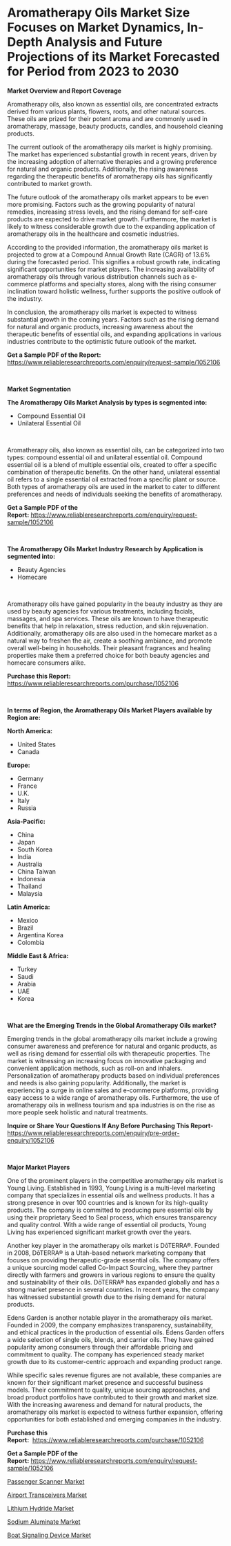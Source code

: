 <p><h1>Aromatherapy Oils Market Size Focuses on Market Dynamics, In-Depth Analysis and Future Projections of its Market Forecasted for Period from 2023 to 2030</h1></p><p><strong>Market Overview and Report Coverage</strong></p>
<p><p>Aromatherapy oils, also known as essential oils, are concentrated extracts derived from various plants, flowers, roots, and other natural sources. These oils are prized for their potent aroma and are commonly used in aromatherapy, massage, beauty products, candles, and household cleaning products.</p><p>The current outlook of the aromatherapy oils market is highly promising. The market has experienced substantial growth in recent years, driven by the increasing adoption of alternative therapies and a growing preference for natural and organic products. Additionally, the rising awareness regarding the therapeutic benefits of aromatherapy oils has significantly contributed to market growth.</p><p>The future outlook of the aromatherapy oils market appears to be even more promising. Factors such as the growing popularity of natural remedies, increasing stress levels, and the rising demand for self-care products are expected to drive market growth. Furthermore, the market is likely to witness considerable growth due to the expanding application of aromatherapy oils in the healthcare and cosmetic industries.</p><p>According to the provided information, the aromatherapy oils market is projected to grow at a Compound Annual Growth Rate (CAGR) of 13.6% during the forecasted period. This signifies a robust growth rate, indicating significant opportunities for market players. The increasing availability of aromatherapy oils through various distribution channels such as e-commerce platforms and specialty stores, along with the rising consumer inclination toward holistic wellness, further supports the positive outlook of the industry.</p><p>In conclusion, the aromatherapy oils market is expected to witness substantial growth in the coming years. Factors such as the rising demand for natural and organic products, increasing awareness about the therapeutic benefits of essential oils, and expanding applications in various industries contribute to the optimistic future outlook of the market.</p></p>
<p><strong>Get a Sample PDF of the Report:</strong> <a href="https://www.reliableresearchreports.com/enquiry/request-sample/1052106">https://www.reliableresearchreports.com/enquiry/request-sample/1052106</a></p>
<p>&nbsp;</p>
<p><strong>Market Segmentation</strong></p>
<p><strong>The Aromatherapy Oils Market Analysis by types is segmented into:</strong></p>
<p><ul><li>Compound Essential Oil</li><li>Unilateral Essential Oil</li></ul></p>
<p>&nbsp;</p>
<p><p>Aromatherapy oils, also known as essential oils, can be categorized into two types: compound essential oil and unilateral essential oil. Compound essential oil is a blend of multiple essential oils, created to offer a specific combination of therapeutic benefits. On the other hand, unilateral essential oil refers to a single essential oil extracted from a specific plant or source. Both types of aromatherapy oils are used in the market to cater to different preferences and needs of individuals seeking the benefits of aromatherapy.</p></p>
<p><strong>Get a Sample PDF of the Report:</strong>&nbsp;<a href="https://www.reliableresearchreports.com/enquiry/request-sample/1052106">https://www.reliableresearchreports.com/enquiry/request-sample/1052106</a></p>
<p>&nbsp;</p>
<p><strong>The Aromatherapy Oils Market Industry Research by Application is segmented into:</strong></p>
<p><ul><li>Beauty Agencies</li><li>Homecare</li></ul></p>
<p>&nbsp;</p>
<p><p>Aromatherapy oils have gained popularity in the beauty industry as they are used by beauty agencies for various treatments, including facials, massages, and spa services. These oils are known to have therapeutic benefits that help in relaxation, stress reduction, and skin rejuvenation. Additionally, aromatherapy oils are also used in the homecare market as a natural way to freshen the air, create a soothing ambiance, and promote overall well-being in households. Their pleasant fragrances and healing properties make them a preferred choice for both beauty agencies and homecare consumers alike.</p></p>
<p><strong>Purchase this Report:</strong>&nbsp; <a href="https://www.reliableresearchreports.com/purchase/1052106">https://www.reliableresearchreports.com/purchase/1052106</a></p>
<p>&nbsp;</p>
<p><strong>In terms of Region, the Aromatherapy Oils Market Players available by Region are:</strong></p>
<p>
    <p> <strong> North America: </strong>
        <ul>
            <li>United States</li>
            <li>Canada</li>
        </ul>
        </p> 
    <p> <strong> Europe: </strong>
        <ul>
            <li>Germany</li>
            <li>France</li>
            <li>U.K.</li>
            <li>Italy</li>
            <li>Russia</li>
        </ul>
        </p> 
    <p> <strong> Asia-Pacific: </strong>
        <ul>
            <li>China</li>
            <li>Japan</li>
            <li>South Korea</li>
            <li>India</li>
            <li>Australia</li>
            <li>China Taiwan</li>
            <li>Indonesia</li>
            <li>Thailand</li>
            <li>Malaysia</li>
        </ul>
        </p> 
    <p> <strong> Latin America: </strong>
        <ul>
            <li>Mexico</li>
            <li>Brazil</li>
            <li>Argentina Korea</li>
            <li>Colombia</li>
        </ul>
        </p> 
    <p> <strong> Middle East & Africa: </strong>
        <ul>
            <li>Turkey</li>
            <li>Saudi</li>
            <li>Arabia</li>
            <li>UAE</li>
            <li>Korea</li>
        </ul>
    </p>
    </p>
<p>&nbsp;</p>
<p><strong>What are the Emerging Trends in the Global Aromatherapy Oils market?</strong></p>
<p><p>Emerging trends in the global aromatherapy oils market include a growing consumer awareness and preference for natural and organic products, as well as rising demand for essential oils with therapeutic properties. The market is witnessing an increasing focus on innovative packaging and convenient application methods, such as roll-on and inhalers. Personalization of aromatherapy products based on individual preferences and needs is also gaining popularity. Additionally, the market is experiencing a surge in online sales and e-commerce platforms, providing easy access to a wide range of aromatherapy oils. Furthermore, the use of aromatherapy oils in wellness tourism and spa industries is on the rise as more people seek holistic and natural treatments.</p></p>
<p><strong>Inquire or Share Your Questions If Any Before Purchasing This Report</strong>- <a href="https://www.reliableresearchreports.com/enquiry/pre-order-enquiry/1052106">https://www.reliableresearchreports.com/enquiry/pre-order-enquiry/1052106</a></p>
<p>&nbsp;</p>
<p><strong>Major Market Players</strong></p>
<p><p>One of the prominent players in the competitive aromatherapy oils market is Young Living. Established in 1993, Young Living is a multi-level marketing company that specializes in essential oils and wellness products. It has a strong presence in over 100 countries and is known for its high-quality products. The company is committed to producing pure essential oils by using their proprietary Seed to Seal process, which ensures transparency and quality control. With a wide range of essential oil products, Young Living has experienced significant market growth over the years.</p><p>Another key player in the aromatherapy oils market is DōTERRA®. Founded in 2008, DōTERRA® is a Utah-based network marketing company that focuses on providing therapeutic-grade essential oils. The company offers a unique sourcing model called Co-Impact Sourcing, where they partner directly with farmers and growers in various regions to ensure the quality and sustainability of their oils. DōTERRA® has expanded globally and has a strong market presence in several countries. In recent years, the company has witnessed substantial growth due to the rising demand for natural products.</p><p>Edens Garden is another notable player in the aromatherapy oils market. Founded in 2009, the company emphasizes transparency, sustainability, and ethical practices in the production of essential oils. Edens Garden offers a wide selection of single oils, blends, and carrier oils. They have gained popularity among consumers through their affordable pricing and commitment to quality. The company has experienced steady market growth due to its customer-centric approach and expanding product range.</p><p>While specific sales revenue figures are not available, these companies are known for their significant market presence and successful business models. Their commitment to quality, unique sourcing approaches, and broad product portfolios have contributed to their growth and market size. With the increasing awareness and demand for natural products, the aromatherapy oils market is expected to witness further expansion, offering opportunities for both established and emerging companies in the industry.</p></p>
<p><strong>Purchase this Report:</strong>&nbsp;&nbsp;<a href="https://www.reliableresearchreports.com/purchase/1052106">https://www.reliableresearchreports.com/purchase/1052106</a></p>
<p></p>
<p><strong>Get a Sample PDF of the Report:</strong>&nbsp;<a href="https://www.reliableresearchreports.com/enquiry/request-sample/1052106">https://www.reliableresearchreports.com/enquiry/request-sample/1052106</a></p>
<p><p><a href="https://medium.com/@daveblock1987/passenger-scanner-market-size-reveals-the-best-marketing-channels-in-global-industry-c1425a4320be">Passenger Scanner Market</a></p><p><a href="https://medium.com/@nyahmertz/airport-transceivers-market-outlook-industry-overview-and-forecast-2023-to-2030-7d2c4262d359">Airport Transceivers Market</a></p><p><a href="https://github.com/amonskiyk/Market-Research-Report-List-1/blob/main/lithium-hydride-market.md">Lithium Hydride Market</a></p><p><a href="https://github.com/JameTravis/Market-Research-Report-List-2/blob/main/sodium-aluminate-market.md">Sodium Aluminate Market</a></p><p><a href="https://medium.com/@jewelmohr/boat-signaling-device-market-insights-into-market-cagr-market-trends-and-growth-strategies-9304602f87ba">Boat Signaling Device Market</a></p></p>
